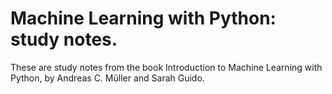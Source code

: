 # Machine Learning with Python: study notes.
These are study notes from the book Introduction to Machine Learning with Python, by Andreas C. Müller and Sarah Guido.
